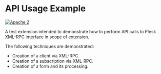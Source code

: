 # API Usage Example

[![Apache 2](http://img.shields.io/badge/license-Apache%202-blue.svg)](http://www.apache.org/licenses/LICENSE-2.0)

A test extension intended to demonstrate how to perform API calls to Plesk XML-RPC interface in scope of extension.

The following techniques are demonstrated:
* Creation of a client via XML-RPC.
* Creation of a subscription via XML-RPC.
* Creation of a form and its processing.
